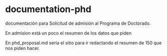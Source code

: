 # documentation-phd

documentación para Solicitud de admisión al Programa de Doctorado.

En admision está un poco el resumen de los datos que piden

En phd_proposal.md sería el sitio para ir redactando el resumen de 150 que nos piden hacer.
